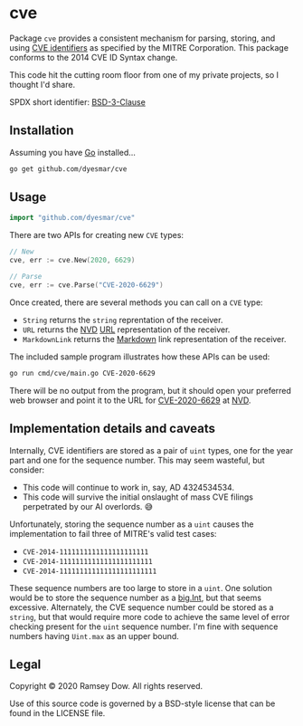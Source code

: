 # cve

Package `cve` provides a consistent mechanism for parsing, storing, and using [CVE identifiers](https://cve.mitre.org) as specified by the MITRE Corporation. This package conforms to the 2014 CVE ID Syntax change.

This code hit the cutting room floor from one of my private projects, so I thought I'd share.

SPDX short identifier: [BSD-3-Clause](https://spdx.org/licenses/BSD-3-Clause.html)

## Installation

Assuming you have [Go](https://go.dev/dl) installed…

```bash
go get github.com/dyesmar/cve
```

## Usage

```go
import "github.com/dyesmar/cve"
```

There are two APIs for creating new `CVE` types:

```go
// New
cve, err := cve.New(2020, 6629)

// Parse
cve, err := cve.Parse("CVE-2020-6629")
```

Once created, there are several methods you can call on a `CVE` type:

* `String` returns the `string` reprentation of the receiver.
* `URL` returns the [NVD](https://nvd.nist.gov/) [URL](https://golang.org/pkg/net/url/) representation of the receiver.
* `MarkdownLink` returns the [Markdown](https://daringfireball.net/projects/markdown/) link representation of the receiver.

The included sample program illustrates how these APIs can be used:

```bash
go run cmd/cve/main.go CVE-2020-6629
```

There will be no output from the program, but it should open your preferred web browser and point it to the URL for [CVE-2020-6629](https://nvd.nist.gov/vuln/detail/CVE-2020-6629) at [NVD](https://nvd.nist.gov).

## Implementation details and caveats

Internally, CVE identifiers are stored as a pair of `uint` types, one for the year part and one for the sequence number. This may seem wasteful, but consider:

* This code will continue to work in, say, AD 4324534534.
* This code will survive the initial onslaught of mass CVE filings perpetrated by our AI overlords. 😅

Unfortunately, storing the sequence number as a `uint` causes the implementation to fail three of MITRE's valid test cases:

* `CVE-2014-1111111111111111111111`
* `CVE-2014-11111111111111111111111`
* `CVE-2014-111111111111111111111111`

These sequence numbers are too large to store in a `uint`. One solution would be to store the sequence number as a [big.Int](https://golang.org/pkg/math/big/), but that seems excessive. Alternately, the CVE sequence number could be stored as a `string`, but that would require more code to achieve the same level of error checking present for the `uint` sequence number. I'm fine with sequence numbers having `Uint.max` as an upper bound.

## Legal

Copyright &copy; 2020 Ramsey Dow. All rights reserved.

Use of this source code is governed by a BSD-style license that can be found in the LICENSE file.

